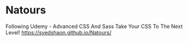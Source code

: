 # Natours
Following Udemy - Advanced CSS And Sass Take Your CSS To The Next Level!
https://syedshaon.github.io/Natours/
